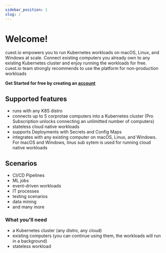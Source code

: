 ```yaml
---
sidebar_position: 1
slug: /
---
```

# Welcome!
cuest.io empowers you to run Kubernetes workloads on macOS, Linux, and Windows at scale. Connect existing computers you already own to any existing Kubernetes cluster and enjoy running the workloads for free.
cuest.io team strongly recommends to use the platform for non-production workloads 

**Get Started for free by creating an [account](https://admin.cuest.io)**

## Supported features
- runs with any K8S distro
- connects up to 5 corprotae computers into a Kubernetes cluster (Pro Subscription unlocks connecting an unlimitted number of computers)
- stateless cloud native workloads
- supports Deployments with Secrets and Config Maps
- integrates with any existing computer on macOS, Linux, and Windows. For macOS and Windows, linus sub sytem is used for running cloud native workloads

## Scenarios
- CI/CD Pipelines
- ML jobs
- event-driven workloads
- IT processes
- testing scenarios
- data mining
- and many more

### What you'll need
- a Kubernetes cluster (any distro, any cloud)
- existing computers (you can continue using them, the workloads will run in a background)
- stateless workload


